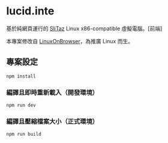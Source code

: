 # lucid.inte

基於純網頁運行的 [SliTaz](https://www.slitaz.org) Linux x86-compatible 虛擬電腦。[前端]

本專案修改自 [LinuxOnBrowser](http://github.com/supersonictw/lob)，為推廣 Linux 而生。

## 專案設定

```
npm install
```

### 編譯且即時重新載入（開發環境）

```
npm run dev
```

### 編譯且壓縮檔案大小（正式環境）

```
npm run build
```
